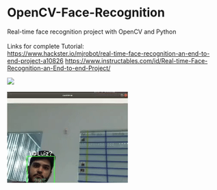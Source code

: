 # OpenCV-Face-Recognition
Real-time face recognition project with OpenCV and Python
<br><br>
Links for complete Tutorial:
<br>
https://www.hackster.io/mjrobot/real-time-face-recognition-an-end-to-end-project-a10826
https://www.instructables.com/id/Real-time-Face-Recognition-an-End-to-end-Project/
<br>
<p><img src="https://github.com/Mjrovai/OpenCV-Face-Recognition/blob/master/FaceRecogBlock.png?raw=true"></p>

![](HL.gif)
